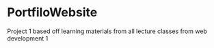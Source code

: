 # PortfiloWebsite
Project 1 based off learning materials from all lecture classes from web development 1



